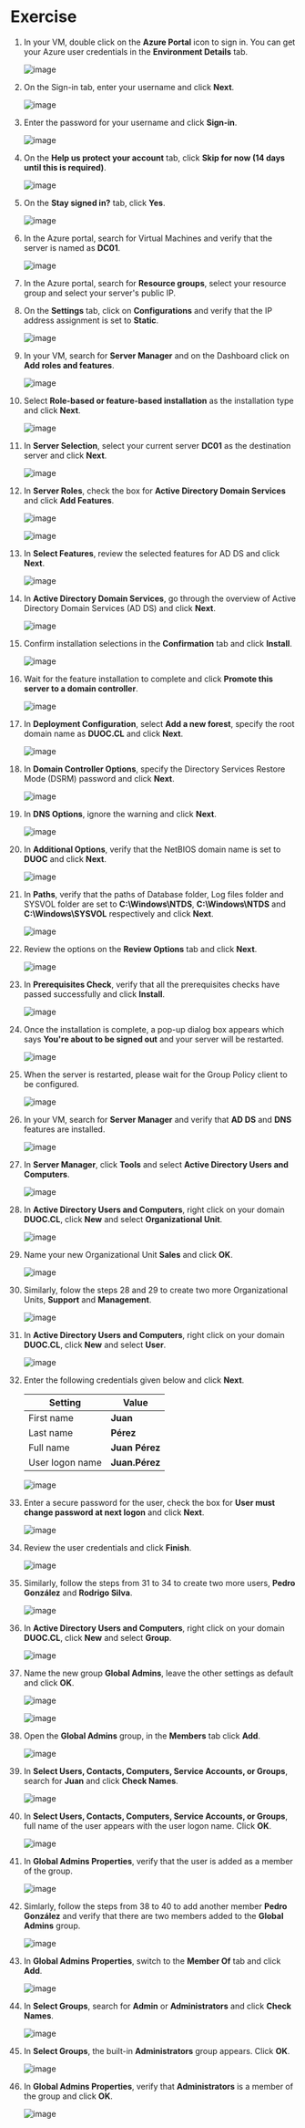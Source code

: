 # Exercise

1. In your VM, double click on the **Azure Portal** icon to sign in. You can get your Azure user credentials in the **Environment Details** tab.

   ![image](../media/lab01-creds.png)

1. On the Sign-in tab, enter your username and click **Next**.

   ![image](../media/lab01-user-sign-in.png)

1. Enter the password for your username and click **Sign-in**.

   ![image](../media/lab01-sign-in-pass.png)

1. On the **Help us protect your account** tab, click **Skip for now (14 days until this is required)**.

   ![image](../media/lab01-sign-in-skip.png)

1. On the **Stay signed in?** tab, click **Yes**.

   ![image](../media/lab01-stay-signed-in.png)

1. In the Azure portal, search for Virtual Machines and verify that the server is named as **DC01**.
   
   ![image](../media/lab01b.png)
   
1. In the Azure portal, search for **Resource groups**, select your resource group and select your server's public IP.

1. On the **Settings** tab, click on **Configurations** and verify that the IP address assignment is set to **Static**.

   ![image](../media/lab01_pip.png)
   
1. In your VM, search for **Server Manager** and on the Dashboard click on **Add roles and features**.
   
   ![image](../media/lab01c.png)
   
1. Select **Role-based or feature-based installation** as the installation type and click **Next**.
   
   ![image](../media/lab01_d.png)
   
1. In **Server Selection**, select your current server **DC01** as the destination server and click **Next**.

   ![image](../media/lab01e.png)
   
1. In **Server Roles**, check the box for **Active Directory Domain Services** and click **Add Features**.

   ![image](../media/lab01f.png)
   
   ![image](../media/lab01g.png)
   
1. In **Select Features**, review the selected features for AD DS and click **Next**.

   ![image](../media/lab01-13.png)
   
1. In **Active Directory Domain Services**, go through the overview of Active Directory Domain Services (AD DS) and click **Next**.

   ![image](../media/lab01-14.png)

1. Confirm installation selections in the **Confirmation** tab and click **Install**.

   ![image](../media/lab01h.png)
   
1. Wait for the feature installation to complete and click **Promote this server to a domain controller**.

   ![image](../media/lab01i.png)
   
1. In **Deployment Configuration**, select **Add a new forest**, specify the root domain name as **DUOC.CL** and click **Next**.

   ![image](../media/lab01_j.png)
   
1. In **Domain Controller Options**, specify the Directory Services Restore Mode (DSRM) password and click **Next**.

   ![image](../media/lab01k.png)
   
1. In **DNS Options**, ignore the warning and click **Next**.

   ![image](../media/lab01l.png)
   
1. In **Additional Options**, verify that the NetBIOS domain name is set to **DUOC** and click **Next**.

   ![image](../media/lab01_m.png)
   
1. In **Paths**, verify that the paths of Database folder, Log files folder and SYSVOL folder are set to **C:\Windows\NTDS**, **C:\Windows\NTDS** and **C:\Windows\SYSVOL** respectively and click **Next**.

   ![image](../media/lab01n.png)
   
1. Review the options on the **Review Options** tab and click **Next**.

   ![image](../media/lab01_o.png)
   
1. In **Prerequisites Check**, verify that all the prerequisites checks have passed successfully and click **Install**.

   ![image](../media/lab01_p.png)
   
1. Once the installation is complete, a pop-up dialog box appears which says **You're about to be signed out** and your server will be restarted.

   ![image](../media/lab01q.png)
   
1. When the server is restarted, please wait for the Group Policy client to be configured.

   ![image](../media/lab01r.png)
   
1. In your VM, search for **Server Manager** and verify that **AD DS** and **DNS** features are installed.

   ![image](../media/lab01s.png)
   
1. In **Server Manager**, click **Tools** and select **Active Directory Users and Computers**.

   ![image](../media/lab01t.png)
   
1. In **Active Directory Users and Computers**, right click on your domain **DUOC.CL**, click **New** and select **Organizational Unit**.

   ![image](../media/lab01u.png)
   
1. Name your new Organizational Unit **Sales** and click **OK**.

   ![image](../media/lab01v.png)
   
1. Similarly, folow the steps 28 and 29 to create two more Organizational Units, **Support** and **Management**.

   ![image](../media/lab01w.png)
   
1. In **Active Directory Users and Computers**, right click on your domain **DUOC.CL**, click **New** and select **User**.

   ![image](../media/lab01x.png)
   
1. Enter the following credentials given below and click **Next**.

   | Setting | Value |
   | --- | --- |
   | First name | **Juan** |
   | Last name | **Pérez** |
   | Full name | **Juan Pérez** |
   | User logon name | **Juan.Pérez** |

   ![image](../media/lab01y.png)
   
1. Enter a secure password for the user, check the box for **User must change password at next logon** and click **Next**.

   ![image](../media/lab01z.png)
   
1. Review the user credentials and click **Finish**.

   ![image](../media/lab01-z.png)
   
1. Similarly, follow the steps from 31 to 34 to create two more users, **Pedro González** and **Rodrigo Silva**.

   ![image](../media/lab01-ad-users.png)
   
1. In **Active Directory Users and Computers**, right click on your domain **DUOC.CL**, click **New** and select **Group**.

   ![image](../media/lab01-grp.png)
   
1. Name the new group **Global Admins**, leave the other settings as default and click **OK**. 

   ![image](../media/lab01-grp-name.png)
   
   ![image](../media/lab01-ga-grp.png)
   
1. Open the **Global Admins** group, in the **Members** tab click **Add**.

   ![image](../media/lab01-36.png)
   
1. In **Select Users, Contacts, Computers, Service Accounts, or Groups**, search for **Juan** and click **Check Names**.

   ![image](../media/lab01-37.png)
   
1. In **Select Users, Contacts, Computers, Service Accounts, or Groups**, full name of the user appears with the user logon name. Click **OK**.

   ![image](../media/lab01-38.png)
   
1. In **Global Admins Properties**, verify that the user is added as a member of the group.

   ![image](../media/lab01-39.png)
   
1. Simlarly, follow the steps from 38 to 40 to add another member **Pedro González** and verify that there are two members added to the **Global Admins** group.

   ![image](../media/lab01-40.png)
   
1. In **Global Admins Properties**, switch to the **Member Of** tab and click **Add**.

   ![image](../media/lab01-41.png)
   
1. In **Select Groups**, search for **Admin** or **Administrators** and click **Check Names**.
   
   ![image](../media/lab01-42.png)
   
1. In **Select Groups**, the built-in **Administrators** group appears. Click **OK**.

   ![image](../media/lab01-43.png)
   
1. In **Global Admins Properties**, verify that **Administrators** is a member of the group and click **OK**.

   ![image](../media/lab01-44.png)

